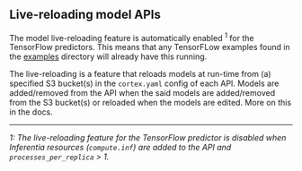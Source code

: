 ## Live-reloading model APIs

The model live-reloading feature is automatically enabled <sup>1</sup> for the TensorFlow predictors. This means that any TensorFLow examples found in the [examples](../..) directory will already have this running.

The live-reloading is a feature that reloads models at run-time from (a) specified S3 bucket(s) in the `cortex.yaml` config of each API. Models are added/removed from the API when the said models are added/removed from the S3 bucket(s) or reloaded when the models are edited. More on this in the docs.

---

*1: The live-reloading feature for the TensorFlow predictor is disabled when Inferentia resources (`compute.inf`) are added to the API and `processes_per_replica` > 1.*
